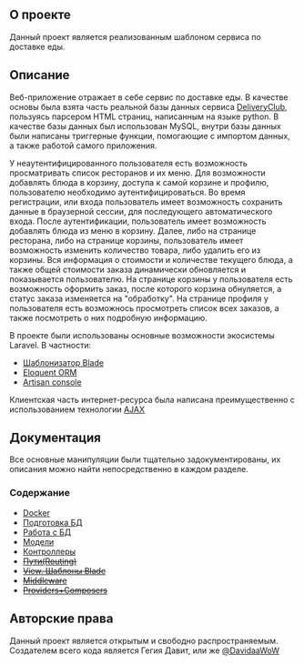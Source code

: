 
## О проекте

Данный проект является реализованным шаблоном сервиса по доставке еды.

## Описание

Веб-приложение отражает в себе сервис по доставке еды. В качестве основы была взята часть реальной базы данных сервиса [DeliveryClub](https://www.delivery-club.ru/moscow), пользуясь парсером HTML страниц, написанным на языке python. В качестве базы данных был использован MySQL, внутри базы данных были написаны триггерные функции, помогающие с импортом данных, а также работой самого приложения.

У неаутентифицированного пользователя есть возможность просматривать список ресторанов и их меню. Для возможности добавлять блюда в корзину, доступа к самой корзине и профилю, пользователю необходимо аутентифицироваться. Во время регистрации, или входа пользователь имеет возможность сохранить данные в браузерной сессии, для последующего автоматического входа. После аутентификации, пользователь имеет возможность добавлять блюда из меню в корзину. Далее, либо на странице ресторана, либо на странице корзины, пользователь имеет возможность изменить количество товара, либо удалить его из корзины. Вся информация о стоимости и количестве текущего блюда, а также общей стоимости заказа динамически обновляется и показывается пользователю. На странице корзины у пользователя есть возможность оформить заказ, после которого корзина обнуляется, а статус заказа изменяется на "обработку". На странице профиля у пользователя есть возможнось просмотреть список всех заказов, а также посмотреть о них подробную информацию.

В проекте были использованы основные возможности экосистемы Laravel. В частности:

- [Шаблонизатор Blade](https://laravel.com/docs/9.x/blade)
- [Eloquent ORM](https://laravel.com/docs/9.x/eloquent)
- [Artisan console](https://laravel.com/docs/9.x/artisan#main-content)

Клиентская часть интернет-ресурса была написана преимущественно с использованием технологии [AJAX](https://api.jquery.com/jquery.ajax/)

## Документация

Все основные манипуляции были тщательно задокументированы, их описания можно найти непосредственно в каждом разделе.

### Содержание

+ [Docker](https://github.com/DavidaaWoW/GlobusDelievery/tree/master/docker)
+ [Подготовка БД](https://github.com/DavidaaWoW/GlobusDelievery/tree/master/database/source)
+ [Работа с БД](https://github.com/DavidaaWoW/GlobusDelievery/tree/master/database)
+ [Модели](https://github.com/DavidaaWoW/GlobusDelievery/tree/master/app/Models)
+ [Контроллеры](https://github.com/DavidaaWoW/GlobusDelievery/tree/master/app/Http/Controllers)
+ ~~[Пути(Routing)]()~~
+ ~~[View. Шаблоны Blade]()~~
+ ~~[Middleware]()~~
+ ~~[Providers+Composers]()~~

## Авторские права

Данный проект является открытым и свободно распространяемым. Создателем всего кода является Гегия Давит, или же [@DavidaaWoW](https://github.com/DavidaaWoW)
